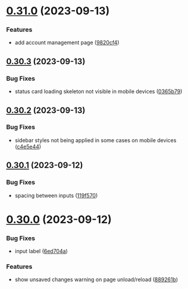 # [0.31.0](https://github.com/onesoft-sudo/sudobot-dashboard/compare/v0.30.3...v0.31.0) (2023-09-13)


### Features

* add account management page ([9820cf4](https://github.com/onesoft-sudo/sudobot-dashboard/commit/9820cf44801301e7a7697d450aec73a958837b55))



## [0.30.3](https://github.com/onesoft-sudo/sudobot-dashboard/compare/v0.30.2...v0.30.3) (2023-09-13)


### Bug Fixes

* status card loading skeleton not visible in mobile devices ([0365b79](https://github.com/onesoft-sudo/sudobot-dashboard/commit/0365b79c6d0ddbe44c3a2f2f170d2b68b9fee9be))



## [0.30.2](https://github.com/onesoft-sudo/sudobot-dashboard/compare/v0.30.1...v0.30.2) (2023-09-13)


### Bug Fixes

* sidebar styles not being applied in some cases on mobile devices ([c4e5e44](https://github.com/onesoft-sudo/sudobot-dashboard/commit/c4e5e446fa2377379d0c3c8fbf6d0b0227a295f1))



## [0.30.1](https://github.com/onesoft-sudo/sudobot-dashboard/compare/v0.30.0...v0.30.1) (2023-09-12)


### Bug Fixes

* spacing between inputs ([119f570](https://github.com/onesoft-sudo/sudobot-dashboard/commit/119f57014b5bd0ebe5539b680536f83963f65e72))



# [0.30.0](https://github.com/onesoft-sudo/sudobot-dashboard/compare/v0.29.0...v0.30.0) (2023-09-12)


### Bug Fixes

* input label ([6ed704a](https://github.com/onesoft-sudo/sudobot-dashboard/commit/6ed704af5ccd2c09cb0e7fe011b61dbad3c5e355))


### Features

* show unsaved changes warning on page unload/reload ([889261b](https://github.com/onesoft-sudo/sudobot-dashboard/commit/889261b6150ae2705f1cb53be5bc13ded901e50e))




